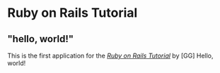 # Ruby on Rails Tutorial

## "hello, world!"

This is the first application for the
[*Ruby on Rails Tutorial*](http://www.railstutorial.org/)
by [GG] Hello, world!